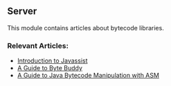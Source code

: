 ## Server

This module contains articles about bytecode libraries.

### Relevant Articles:

- [Introduction to Javassist](https://www.baeldung.com/javassist)
- [A Guide to Byte Buddy](https://www.baeldung.com/byte-buddy)
- [A Guide to Java Bytecode Manipulation with ASM](https://www.baeldung.com/java-asm)
